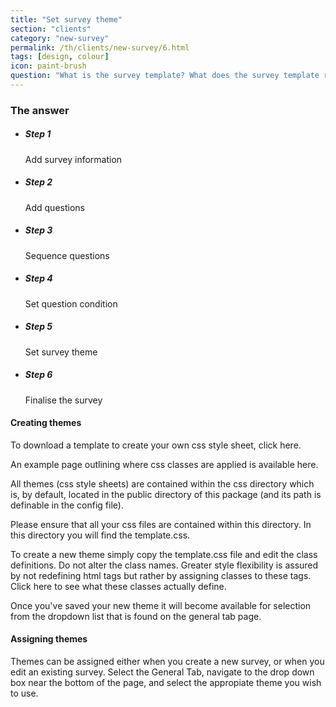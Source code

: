 ```yaml
---
title: "Set survey theme"
section: "clients"
category: "new-survey"
permalink: /th/clients/new-survey/6.html
tags: [design, colour]
icon: paint-brush
question: "What is the survey template? What does the survey template really do? Will there be any custom colour to be chosen from?"
---
```


### <i class="pe-anchor pe-fw"></i> The answer

<ul class="progress-tracker progress-tracker--text progress-tracker--center">
  <li class="progress-step is-completed">
    <span class="progress-marker"></span>
    <span class="progress-text">
      <h5 class="progress-title">Step 1</h5>
      Add survey information
    </span>
  </li>
  <li class="progress-step is-completed">
    <span class="progress-marker"></span>
    <span class="progress-text">
      <h5 class="progress-title">Step 2</h5>
      Add questions
    </span>
  </li>
  <li class="progress-step is-completed">
    <span class="progress-marker"></span>
    <span class="progress-text">
      <h5 class="progress-title">Step 3</h5>
      Sequence questions
    </span>
  </li>
  <li class="progress-step is-completed">
    <span class="progress-marker"></span>
    <span class="progress-text">
      <h5 class="progress-title">Step 4</h5>
      Set question condition
    </span>
  </li>
  <li class="progress-step is-active">
    <span class="progress-marker"></span>
    <span class="progress-text">
      <h5 class="progress-title">Step 5</h5>
      Set survey theme
    </span>
  </li>
  <li class="progress-step">
    <span class="progress-marker"></span>
    <span class="progress-text">
      <h5 class="progress-title">Step 6</h5>
      Finalise the survey
    </span>
  </li>
</ul>

#### Creating themes

To download a template to create your own css style sheet, click here.

An example page outlining where css classes are applied is available here.

All themes (css style sheets) are contained within the css directory which is, by default, located in the public directory of this package (and its path is definable in the config file).

Please ensure that all your css files are contained within this directory. In this directory you will find the template.css.

To create a new theme simply copy the template.css file and edit the class definitions. Do not alter the class names. Greater style flexibility is assured by not redefining html tags but rather by assigning classes to these tags. Click here to see what these classes actually define.

Once you've saved your new theme it will become available for selection from the dropdown list that is found on the general tab page.


#### Assigning themes

Themes can be assigned either when you create a new survey, or when you edit an existing survey. Select the General Tab, navigate to the drop down box near the bottom of the page, and select the appropiate theme you wish to use.
